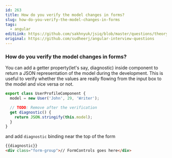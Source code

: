 ```yaml
---
id: 263
title: How do you verify the model changes in forms?
slug: how-do-you-verify-the-model-changes-in-forms
tags:
  - angular
editLink: https://github.com/sakhnyuk/jsiq/blob/master/questions/theory/angular/263.md
original: https://github.com/sudheerj/angular-interview-questions
---
```


### How do you verify the model changes in forms?

You can add a getter property(let's say, diagnostic) inside component to return a JSON representation of the model during the development. This is useful to verify whether the values are really flowing from the input box to the model and vice versa or not.

```js
export class UserProfileComponent {
  model = new User('John', 29, 'Writer');

  // TODO: Remove after the verification
  get diagnostic() {
    return JSON.stringify(this.model);
  }
}
```

and add `diagnostic` binding near the top of the form

```html
{{diagnostic}}
<div class="form-group">// FormControls goes here</div>
```